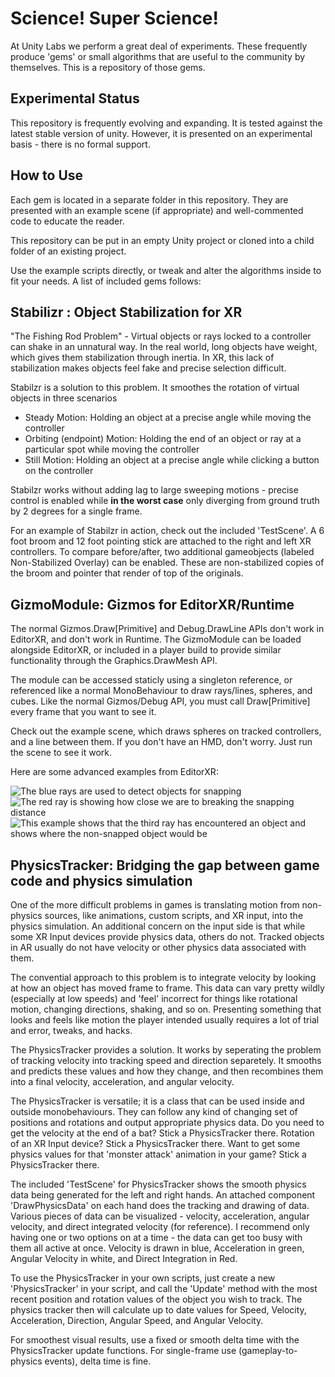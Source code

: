 # Science!  Super Science!

At Unity Labs we perform a great deal of experiments.  These frequently produce 'gems' or small algorithms that are useful to the community by themselves.  This is a repository of those gems.

## Experimental Status
This repository is frequently evolving and expanding.  It is tested against the latest stable version of unity.  However, it is presented on an experimental basis - there is no formal support.

## How to Use ##
Each gem is located in a separate folder in this repository.  They are presented with an example scene (if appropriate) and well-commented code to educate the reader.  

This repository can be put in an empty Unity project or cloned into a child folder of an existing project.  

Use the example scripts directly, or tweak and alter the algorithms inside to fit your needs.  A list of included gems follows:

## Stabilizr : Object Stabilization for XR
"The Fishing Rod Problem" - Virtual objects or rays locked to a controller can shake in an unnatural way.  In the real world, long objects have weight, which gives them stabilization through inertia.  In XR, this lack of stabilization makes objects feel fake and precise selection difficult.

Stabilzr is a solution to this problem.  It smoothes the rotation of virtual objects in three scenarios
- Steady Motion: Holding an object at a precise angle while moving the controller
- Orbiting (endpoint) Motion: Holding the end of an object or ray at a particular spot while moving the controller
- Still Motion: Holding an object at a precise angle while clicking a button on the controller

Stabilzr works without adding lag to large sweeping motions - precise control is enabled while **in the worst case** only diverging from ground truth by 2 degrees for a single frame.

For an example of Stabilzr in action, check out the included 'TestScene'.  A 6 foot broom and 12 foot pointing stick are attached to the right and left XR controllers.  To compare before/after, two additional gameobjects (labeled Non-Stabilized Overlay) can be enabled.  These are non-stabilized copies of the broom and pointer that render of top of the originals.

## GizmoModule: Gizmos for EditorXR/Runtime
The normal Gizmos.Draw[Primitive] and Debug.DrawLine APIs don't work in EditorXR, and don't work in Runtime. The GizmoModule can be loaded alongside EditorXR, or included in a player build to provide similar functionality through the Graphics.DrawMesh API.

The module can be accessed staticly using a singleton reference, or referenced like a normal MonoBehaviour to draw rays/lines, spheres, and cubes.  Like the normal Gizmos/Debug API, you must call Draw[Primitive] every frame that you want to see it.

Check out the example scene, which draws spheres on tracked controllers, and a line between them. If you don't have an HMD, don't worry. Just run the scene to see it work.

Here are some advanced examples from EditorXR:

![The blue rays are used to detect objects for snapping](https://github.com/Unity-Technologies/SuperScience/raw/docs-assets/GizmoModule/example-1.png)
![The red ray is showing how close we are to breaking the snapping distance](https://github.com/Unity-Technologies/SuperScience/raw/docs-assets/GizmoModule/example-2.png)
![This example shows that the third ray has encountered an object and shows where the non-snapped object would be](https://github.com/Unity-Technologies/SuperScience/raw/docs-assets/GizmoModule/example-3.png)

## PhysicsTracker: Bridging the gap between game code and physics simulation
One of the more difficult problems in games is translating motion from non-physics sources, like animations, custom scripts, and XR input, into the physics simulation.  An additional concern on the input side is that while some XR Input devices provide physics data, others do not.  Tracked objects in AR usually do not have velocity or other physics data associated with them.

The convential approach to this problem is to integrate velocity by looking at how an object has moved frame to frame.  This data can vary pretty wildly (especially at low speeds) and 'feel' incorrect for things like rotational motion, changing directions, shaking, and so on.  Presenting something that looks and feels like motion the player intended usually requires a lot of trial and error, tweaks, and hacks.

The PhysicsTracker provides a solution.  It works by seperating the problem of tracking velocity into tracking speed and direction separetely.  It smooths and predicts these values and how they change, and then recombines them into a final velocity, acceleration, and angular velocity.

The PhysicsTracker is versatile;  it is a class that can be used inside and outside monobehaviours.  They can follow any kind of changing set of positions and rotations and output appropriate physics data.  Do you need to get the velocity at the end of a bat?  Stick a PhysicsTracker there.  Rotation of an XR Input device?  Stick a PhysicsTracker there.  Want to get some physics values for that 'monster attack' animation in your game?  Stick a PhysicsTracker there.

The included 'TestScene' for PhysicsTracker shows the smooth physics data being generated for the left and right hands.  An attached component 'DrawPhysicsData' on each hand does the tracking and drawing of data.  Various pieces of data can be visualized - velocity, acceleration, angular velocity, and direct integrated velocity (for reference).  I recommend only having one or two options on at a time - the data can get too busy with them all active at once.  Velocity is drawn in blue, Acceleration in green, Angular Velocity in white, and Direct Integration in Red.

To use the PhysicsTracker in your own scripts, just create a new 'PhysicsTracker' in your script, and call the 'Update' method with the most recent position and rotation values of the object you wish to track.  The physics tracker then will calculate up to date values for Speed, Velocity, Acceleration, Direction, Angular Speed, and Angular Velocity.

For smoothest visual results, use a fixed or smooth delta time with the PhysicsTracker update functions.  For single-frame use (gameplay-to-physics events), delta time is fine.